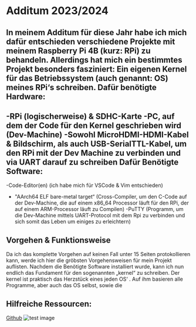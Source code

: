 Additum 2023/2024
===

In meinem Additum für diese Jahr habe ich mich dafür entschieden verschiedene Projekte mit meinem Raspberry Pi 4B (kurz: RPi) zu behandeln.
Allerdings hat mich ein bestimmtes Projekt besonders fasziniert: Ein eigenen Kernel für das Betriebssystem (auch genannt: OS) meines RPi‘s schreiben.
Dafür benötigte Hardware:
---
-RPi (logischerweise) & SDHC-Karte
-PC, auf dem der Code für den Kernel geschrieben wird (Dev-Machine)
-Sowohl MicroHDMI-HDMI-Kabel & Bildschirm, als auch USB-SerialTTL-Kabel, um den RPi mit der Dev Machine zu verbinden und via UART darauf zu schreiben
Dafür Benötigte Software:
---
-Code-Editor(en) (ich habe mich für VSCode & Vim entschieden)
- "AArch64 ELF bare-metal target“ (Cross-Compiler, um den C-Code auf der Dev-Machine, die auf einem x86_64 Processor läuft für den RPi, der auf einem ARM-Processor läuft zu Compilen)
-PuTTY (Programm, um die Dev-Machine mittels UART-Protocol mit dem Rpi zu verbinden und sich somit das Leben um einiges zu erleichtern)

Vorgehen & Funktionsweise
---
Da ich das komplette Vorgehen auf keinen Fall unter 15 Seiten protokollieren kann, werde ich hier die gröbsten Vorgehensweisen für mein Projekt auflisten.
Nachdem die Benötigte Software installiert wurde, kann ich nun endlich das Fundament für den sogenannten „kernel“ zu schreiben.
Der kernel ist praktisch das Herzstück eines jeden OS‘ .  Auf ihm basieren alle Programme, aber auch das OS selbst, sowie die 


Hilfreiche Ressourcen:
---
[Github](https://github.com/babbleberry/rpi4-osdev)
![test image](https://1.bp.blogspot.com/-X1N_xwpDxmw/V7M1eIzPuUI/AAAAAAAABC0/vktEVckQDKAdN0o305OrHEDzH2TmCkLgQCPcB/s200/PowerShell.JPG)